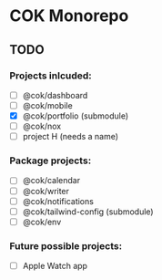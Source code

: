 # COK Monorepo

## TODO

### Projects inlcuded:
- [ ] @cok/dashboard
- [ ] @cok/mobile
- [x] @cok/portfolio (submodule)
- [ ] @cok/nox
- [ ] project H (needs a name)

### Package projects: 
- [ ] @cok/calendar
- [ ] @cok/writer
- [ ] @cok/notifications
- [ ] @cok/tailwind-config (submodule)
- [ ] @cok/env

### Future possible projects:
- [ ] Apple Watch app
